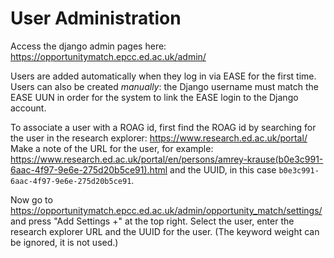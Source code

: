 # User Administration

Access the django admin pages here:
https://opportunitymatch.epcc.ed.ac.uk/admin/

Users are added automatically when they log in via EASE for the first time.
Users can also be created *manually*: the Django username must match the EASE UUN 
in order for the system to link the EASE login to the Django account.

To associate a user with a ROAG id, first find the ROAG id by searching for
the user in the research explorer:
https://www.research.ed.ac.uk/portal/
Make a note of the URL for the user, for example:
https://www.research.ed.ac.uk/portal/en/persons/amrey-krause(b0e3c991-6aac-4f97-9e6e-275d20b5ce91).html
and the UUID, in this case `b0e3c991-6aac-4f97-9e6e-275d20b5ce91`.

Now go to 
https://opportunitymatch.epcc.ed.ac.uk/admin/opportunity_match/settings/ and
press "Add Settings +" at the top right.
Select the user, enter the research explorer URL and the UUID for the user.
(The keyword weight can be ignored, it is not used.)
